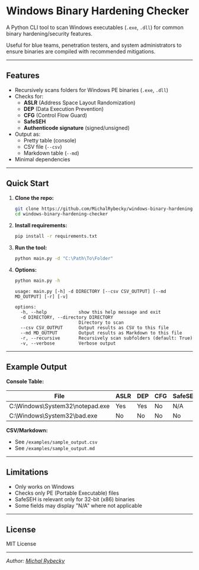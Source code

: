 # Windows Binary Hardening Checker

A Python CLI tool to scan Windows executables (`.exe`, `.dll`) for common binary hardening/security features.

Useful for blue teams, penetration testers, and system administrators to ensure binaries are compiled with recommended mitigations.

---

## Features

- Recursively scans folders for Windows PE binaries (`.exe`, `.dll`)
- Checks for:
  - **ASLR** (Address Space Layout Randomization)
  - **DEP** (Data Execution Prevention)
  - **CFG** (Control Flow Guard)
  - **SafeSEH**
  - **Authenticode signature** (signed/unsigned)
- Output as:
  - Pretty table (console)
  - CSV file (`--csv`)
  - Markdown table (`--md`)
- Minimal dependencies

---

## Quick Start

1. **Clone the repo:**
    ```sh
    git clone https://github.com/MichalRybecky/windows-binary-hardening-checker.git
    cd windows-binary-hardening-checker
    ```

2. **Install requirements:**
    ```sh
    pip install -r requirements.txt
    ```

3. **Run the tool:**
    ```sh
    python main.py -d "C:\Path\To\Folder"
    ```

4. **Options:**
    ```sh
    python main.py -h
    ```
    ```
    usage: main.py [-h] -d DIRECTORY [--csv CSV_OUTPUT] [--md MD_OUTPUT] [-r] [-v]

    options:
      -h, --help            show this help message and exit
      -d DIRECTORY, --directory DIRECTORY
                            Directory to scan
      --csv CSV_OUTPUT      Output results as CSV to this file
      --md MD_OUTPUT        Output results as Markdown to this file
      -r, --recursive       Recursively scan subfolders (default: True)
      -v, --verbose         Verbose output
    ```

---

## Example Output

**Console Table:**

| File                            | ASLR | DEP | CFG | SafeSEH | Signed |
| ------------------------------- | ---- | --- | --- | ------- | ------ |
| C:\Windows\System32\notepad.exe | Yes  | Yes | No  | N/A     | Yes    |
| C:\Windows\System32\bad.exe     | No   | No  | No  | No      | No     |


**CSV/Markdown:**
- See `/examples/sample_output.csv`
- See `/examples/sample_output.md`

---

## Limitations

- Only works on Windows
- Checks only PE (Portable Executable) files
- SafeSEH is relevant only for 32-bit (x86) binaries
- Some fields may display "N/A" where not applicable

---

## License

MIT License

---

_Author: [Michal Rybecky](https://github.com/MichalRybecky)_

